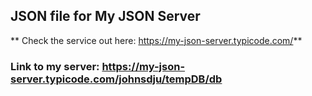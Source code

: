 ## JSON file for My JSON Server
** Check the service out here: https://my-json-server.typicode.com/**

### Link to my server: https://my-json-server.typicode.com/johnsdju/tempDB/db
